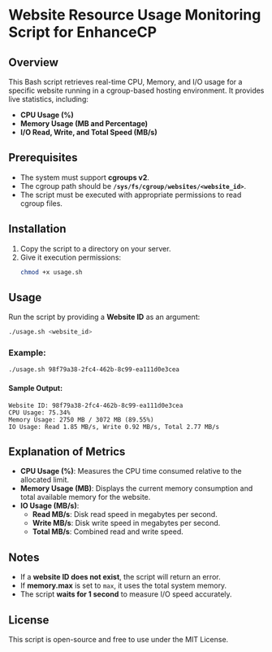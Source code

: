 # Website Resource Usage Monitoring Script for EnhanceCP

## Overview
This Bash script retrieves real-time CPU, Memory, and I/O usage for a specific website running in a cgroup-based hosting environment. It provides live statistics, including:
- **CPU Usage (%)**
- **Memory Usage (MB and Percentage)**
- **I/O Read, Write, and Total Speed (MB/s)**

## Prerequisites
- The system must support **cgroups v2**.
- The cgroup path should be **`/sys/fs/cgroup/websites/<website_id>`**.
- The script must be executed with appropriate permissions to read cgroup files.

## Installation
1. Copy the script to a directory on your server.
2. Give it execution permissions:
   ```bash
   chmod +x usage.sh
   ```

## Usage
Run the script by providing a **Website ID** as an argument:
```bash
./usage.sh <website_id>
```

### Example:
```bash
./usage.sh 98f79a38-2fc4-462b-8c99-ea111d0e3cea
```
#### Sample Output:
```
Website ID: 98f79a38-2fc4-462b-8c99-ea111d0e3cea
CPU Usage: 75.34%
Memory Usage: 2750 MB / 3072 MB (89.55%)
IO Usage: Read 1.85 MB/s, Write 0.92 MB/s, Total 2.77 MB/s
```

## Explanation of Metrics
- **CPU Usage (%)**: Measures the CPU time consumed relative to the allocated limit.
- **Memory Usage (MB)**: Displays the current memory consumption and total available memory for the website.
- **IO Usage (MB/s)**:
  - **Read MB/s**: Disk read speed in megabytes per second.
  - **Write MB/s**: Disk write speed in megabytes per second.
  - **Total MB/s**: Combined read and write speed.

## Notes
- If a **website ID does not exist**, the script will return an error.
- If **memory.max** is set to `max`, it uses the total system memory.
- The script **waits for 1 second** to measure I/O speed accurately.

## License
This script is open-source and free to use under the MIT License.

